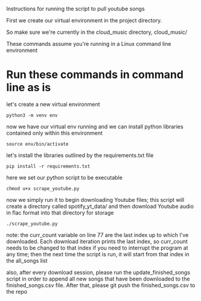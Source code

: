 Instructions for running the script to pull youtube songs

First we create our virtual environment in the project directory.

So make sure we're currently in the cloud_music directory, cloud_music/

These commands assume you're running in a Linux command line environment

# Run these commands in command line as is

let's create a new virtual environment

`python3 -m venv env`

now we have our virtual env running and we can install python libraries contained only within this environment

`source env/bin/activate`

let's install the libraries outlined by the requirements.txt file

`pip install -r requirements.txt`

here we set our python script to be executable

`chmod u+x scrape_youtube.py`

now we simply run it to begin downloading Youtube files; this script will create a directory called spotify_yt_data/ and then download Youtube audio in flac format into that directory for storage

`./scrape_youtube.py`


note: the curr_count variable on line 77 are the last index up to which I've downloaded. Each download iteration prints the last index, so curr_count needs to be changed to that index if you need to interrupt the program at any time; then the next time the script is run, it will start from that index in the all_songs list


also, after every download session, please run the update_finished_songs script in order to append all new songs that have been downloaded to the finished_songs.csv file. After that, please git push the finished_songs.csv to the repo

